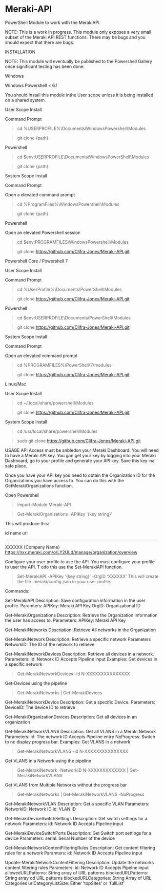 # Meraki-API
PowerShell Module to work with the MerakiAPI.

NOTE: This is a work in progress. This module only exposes a very small subset of the Meraki API REST functions. There may be bugs and you should
expect that there are bugs.

INSTALLATION

NOTE: This module will eventually be published to the Powershell Gallery once significant testing has been done.

Windows

Windows Powershell < 6.1

You should install this module inthe User scope unless it is being installed on a shared system.

User Scope Install

Command Prompt

>cd %USERPROFILE%\Documents\WindowsPowershell\Modules

>git clone {path}

Powershell

>cd $env:USERPROFILE\Documents\WindowsPowerShell\Modules

>git clone {path}

System Scope Install

Command Prompt

Open a elevated command prompt

>cd %ProgramFiles%\WindowsPowershell\Modules

>git clone {path}

Powershell

Open an elevated Powershell session

>cd $env:PROGRAMFILES\WindowsPowershell\Modules

>git clone https://github.com/Clifra-Jones/Meraki-API.git

Powershell Core / Powershell 7

User Scope Install

Command Prompt

>cd %UserProfile%\Documents\PowerShell\Modules

>git clone https://github.com/Clifra-Jones/Meraki-API.git

Powershell

>cd $env:USERPROFILE\Documents\PowerShell\Modules

>git clone https://github.com/Clifra-Jones/Meraki-API.git

System Scope Install

Command Prompt

Open an elevated command prompt

>cd %PROGRAMFILES%\PowerShell\7\modules

>git clone https://github.com/Clifra-Jones/Meraki-API.git

Linux/Mac

User Scope Install

>cd ~/.local/share/powershell/Modules

>git clone https://github.com/Clifra-Jones/Meraki-API.git

System Scope Install

>cd /usr/local/share/powershell/Modules

>sudo git clone https://github.com/Clifra-Jones/Meraki-API.git

USAGE
API Access must be anbledon your Meraki Dashboard.
You will need to have a Meraki API key. You gan get your key by logging into your Meraki Dashboard, go to your profile and generate your API key.
Save this key ina safe place.

Once you have your API key you need to obtain the Organization ID for the Organizations you have access to. You can do this with the GetMerakiOrganizations function.

Open Powershell
>Import-Module Meraki-API

>Get-MerakiOrganizations -APIKey '{key string}'

This will produce this:

id     name                         url
--     ----                         ---
XXXXXX {Company Name}               https://nxx.meraki.com/o/LY2ULd/manage/organization/overview

Configure your user profile to use the API.
You must configure your profile to user the API. T odo this use the Set-MerakiAPI function.
>Set-MerakiAPI -APIKey '{key string}' -OrgID 'XXXXXX'
This will create the file .meraki/config.json in your user profile. 

Commands:

Set-MerakiAPI
Description: Save configuration information in the user profile.
Paramters:
  APIKey: Meraki API Key 
  OrgID: Organizational ID

Get-MerakiOrganizations
Description: Retrieve the Organization information the user has access to.
Parameters:
  APIKey: Meraki API Key
  
Get-MerakiNetworks
Description: Retrieve All networks in the Organization

Get-MerakiNetwork
Description: Retrieve a specific network
Parameters
  NetworkID: The ID of the network to retrieve
 
Get-MerakiNetworkDevices
Description: Retrieve all devices in a network.
Parameters:
  id: Network ID
      Accepts Pipeline input
Examples:
Get devices in a specific network
>Get-MerakiNetworkDevices -id N-XXXXXXXXXXXXXXX

Get-Devices using the pipeline
>Get-MerakiNetworks | Get-MerakiDevices

Get-MerakiNetworkDevice
Description: Get a specific Device.
Parameters: 
  DeviceID: The device ID to retrieve
  
Get-MerakiOrganizationDevices
Description: Get all devices in an organization

Get-MerakiNetworkVLANS
Description: Get all VLANS in a Meraki Network
Parameters:
  id: The network ID 
      Accepts Pipeline entry
  NoProgress: Switch to no display progress bar.
Examples: 
Get VLANS in a network
>Get-MerakiNetworkVLANS -id N-XXXXXXXXXXXXXXX

Get VLANS in a Network using the pipeline
>Get-MerakiNetwork -NetworkID N-XXXXXXXXXXXXX | Get-MerakiNetworkVLANS 

Get VLANS from Multiple Networks without the progress bar
>Get-MerakiNetworks | Get-MerakiNetworkVLANS -NoProgress

Get-MerakiNetworkVLAN
Description: Get a specific VLAN
Parameters:
  NetworkID: Network ID
  id: VLAN ID

Get-MerakiDeviceSwitchSettings
Description: Get switch settings for a network
Parameters:
  id: Network ID
      Accepts Pipeline input

Get-MerakiDeviceSwitchPorts
Description: Get Switch port settings for a device
Parameters:
  serial: Serial Number of the device
  
Get-MerakiNetworkContentFilteringRules
Description: Get content filtering rules for a network
Paramters: 
  id: Network ID
      Accepts Pipeline input
      
Update-MerakiNetworkContentFiltering
Description: Update the networks content filtering rules
Parameters:
  id: Network ID
      Accepts Pipelne input
  allowedURLPatterns: String array of URL patterns
  blockedURLPatterns: String array od URL patterns
  blockedURLCategories: String Array of URL Categories
  urlCategoryListSize: Either 'topSites' or 'fullList'
  
  

  

